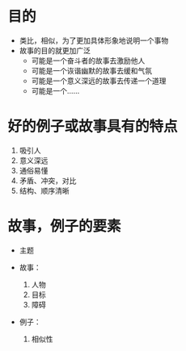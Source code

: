 # 目的

- 类比，相似，为了更加具体形象地说明一个事物
- 故事的目的就更加广泛
	- 可能是一个奋斗者的故事去激励他人
	- 可能是一个诙谐幽默的故事去缓和气氛
	- 可能是一个意义深远的故事去传递一个道理
	- 可能是一个……

# 好的例子或故事具有的特点

1. 吸引人
2. 意义深远
3. 通俗易懂
4. 矛盾、冲突，对比
5. 结构、顺序清晰

# 故事，例子的要素

- 主题

- 故事：
	1. 人物
	2. 目标
	3. 障碍

- 例子：
	1. 相似性
